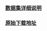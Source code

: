 ### [数据集详细说明](https://www.salesforce.com/products/einstein/ai-research/the-wikitext-dependency-language-modeling-dataset/)

### [原始下载地址](https://s3.amazonaws.com/research.metamind.io/wikitext/wikitext-2-v1.zip)